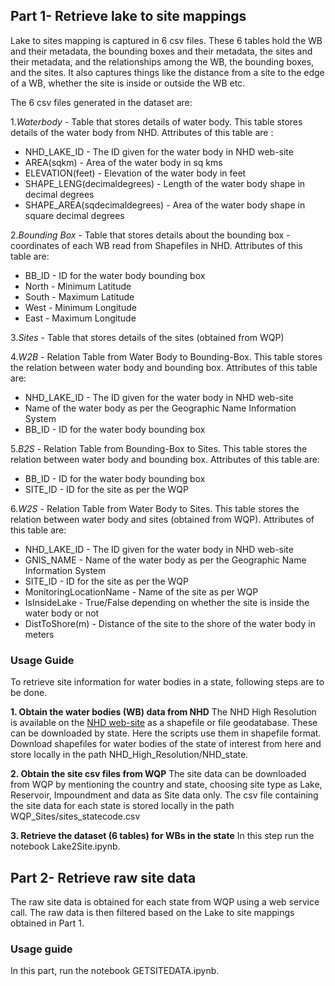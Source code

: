 ## Part 1- Retrieve lake to site mappings ##
Lake to sites mapping is captured in 6 csv files. These 6 tables hold the WB and their metadata, the bounding boxes and their metadata, the sites and their metadata, and the relationships among the WB, the bounding boxes, and the sites. It also captures things like the distance from a site to the edge of a WB, whether the site is inside or outside the WB etc.

The 6 csv files generated in the dataset are: 

1.*Waterbody* - Table that stores details of water body.
  This table stores details of the water body from NHD. Attributes of this table are :
  * NHD_LAKE_ID - The ID given for the water body in NHD web-site
  * AREA(sqkm) - Area of the water body in sq kms
  * ELEVATION(feet) - Elevation of the water body in feet
  * SHAPE_LENG(decimaldegrees) - Length of the water body shape in decimal degrees
  * SHAPE_AREA(sqdecimaldegrees) - Area of the water body shape in square decimal degrees
    
2.*Bounding Box* - Table that stores details about the bounding box - coordinates of each WB read from Shapefiles in NHD. Attributes of this table are:
  * BB_ID - ID for the water body bounding box
  * North - Minimum Latitude
  * South - Maximum Latitude
  * West - Minimum Longitude
  * East - Maximum Longitude
  
3.*Sites* - Table that stores details of the sites (obtained from WQP)

4.*W2B* - Relation Table from Water Body to Bounding-Box. This table stores the relation between water body and bounding box. Attributes of this table are:
  * NHD_LAKE_ID - The ID given for the water body in NHD web-site
  * Name of the water body as per the Geographic Name Information System
  * BB_ID - ID for the water body bounding box

5.*B2S* - Relation Table from Bounding-Box to Sites. This table stores the relation between water body and bounding box. Attributes of this table are:
  * BB_ID - ID for the water body bounding box
  * SITE_ID - ID for the site as per the WQP
  
6.*W2S* - Relation Table from Water Body to Sites. This table stores the relation between water body and sites (obtained from WQP). Attributes of this table are:
  * NHD_LAKE_ID - The ID given for the water body in NHD web-site
  * GNIS_NAME - Name of the water body as per the Geographic Name Information System
  * SITE_ID - ID for the site as per the WQP
  * MonitoringLocationName - Name of the site as per WQP
  * IsInsideLake - True/False depending on whether the site is inside the water body or not
  * DistToShore(m) - Distance of the site to the shore of the water body in meters

### Usage Guide ###

To retrieve site information for water bodies in a state, following steps are to be done.

**1. Obtain the water bodies (WB) data from NHD**
The NHD High Resolution is available on the [NHD web-site](http://prd-tnm.s3-website-us-west-2.amazonaws.com/?prefix=StagedProducts/Hydrography/NHD/State/HighResolution/Shape/) as a shapefile or file geodatabase. These can be downloaded by state. Here the scripts use them in shapefile format. Download shapefiles for water bodies of the state of interest from here and store locally in the path NHD_High_Resolution/NHD_state. 

**2. Obtain the site csv files from WQP**
The site data can be downloaded from WQP by mentioning the country and state, choosing site type as Lake, Reservoir, Impoundment and data as Site data only. The csv file containing the site data for each state is stored locally in the path WQP_Sites/sites_statecode.csv

**3. Retrieve the dataset (6 tables) for WBs in the state**
In this step run the notebook Lake2Site.ipynb. 


## Part 2- Retrieve raw site data ##
The raw site data is obtained for each state from WQP using a web service call. The raw data is then filtered based on the Lake to site mappings obtained in Part 1.

### Usage guide ###
In this part, run the notebook GETSITEDATA.ipynb.


